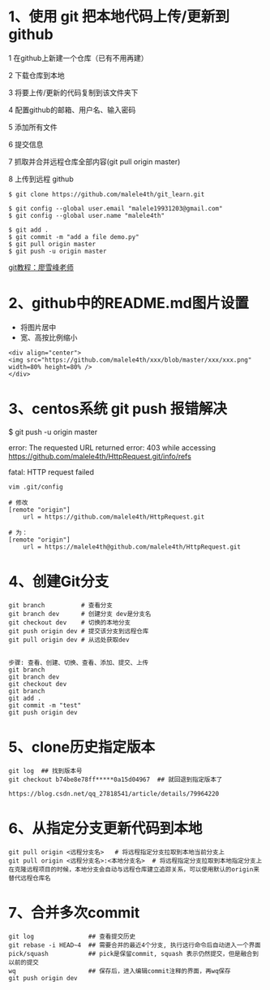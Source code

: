 # 1、使用 git 把本地代码上传/更新到 github

1 在github上新建一个仓库（已有不用再建）

2 下载仓库到本地

3 将要上传/更新的代码复制到该文件夹下

4 配置github的邮箱、用户名、输入密码

5 添加所有文件

6 提交信息

7 抓取并合并远程仓库全部内容(git pull origin master)

8 上传到远程 github

```
$ git clone https://github.com/malele4th/git_learn.git

$ git config --global user.email "malele19931203@gmail.com"
$ git config --global user.name "malele4th"

$ git add . 
$ git commit -m "add a file demo.py"
$ git pull origin master
$ git push -u origin master
```

[git教程：廖雪峰老师](https://www.liaoxuefeng.com/wiki/0013739516305929606dd18361248578c67b8067c8c017b000)

# 2、github中的README.md图片设置

* 将图片居中
* 宽、高按比例缩小

```
<div align="center">
<img src="https://github.com/malele4th/xxx/blob/master/xxx/xxx.png" width=80% height=80% />  
</div>
```

# 3、centos系统 git push 报错解决
$ git push -u origin master

error: The requested URL returned error: 403 while accessing https://github.com/malele4th/HttpRequest.git/info/refs

fatal: HTTP request failed

```
vim .git/config

# 修改
[remote "origin"]
	url = https://github.com/malele4th/HttpRequest.git

# 为：
[remote "origin"]
	url = https://malele4th@github.com/malele4th/HttpRequest.git
```
# 4、创建Git分支
```
git branch          # 查看分支
git branch dev      # 创建分支 dev是分支名
git checkout dev    # 切换的本地分支
git push origin dev # 提交该分支到远程仓库
git pull origin dev # 从远处获取dev


步骤: 查看、创建、切换、查看、添加、提交、上传
git branch
git branch dev
git checkout dev
git branch
git add .
git commit -m "test"
git push origin dev
```

# 5、clone历史指定版本
```
git log  ## 找到版本号
git checkout b74be8e78ff*****0a15d04967  ## 就回退到指定版本了

https://blog.csdn.net/qq_27818541/article/details/79964220

```

# 6、从指定分支更新代码到本地
```
git pull origin <远程分支名>   # 将远程指定分支拉取到本地当前分支上
git pull origin <远程分支名>:<本地分支名>  # 将远程指定分支拉取到本地指定分支上
在克隆远程项目的时候，本地分支会自动与远程仓库建立追踪关系，可以使用默认的origin来替代远程仓库名
```

# 7、合并多次commit
```
git log               ## 查看提交历史
git rebase -i HEAD~4  ## 需要合并的最近4个分支, 执行这行命令后自动进入一个界面
pick/squash           ## pick是保留commit, squash 表示仍然提交，但是融合到以前的提交
wq                    ## 保存后，进入编辑commit注释的界面，再wq保存
git push origin dev

```


